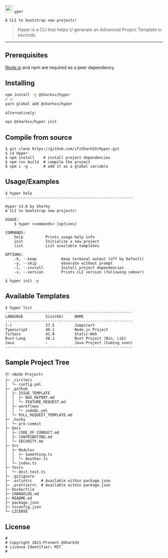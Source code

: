 <img src="https://imgur.com/NjzU6uR.png" width="25px"> `yper`

`A CLI to bootstrap new projects!`

> Hyper is a CLI that helps U generate an Advanced Project Template in seconds.

---

## Prerequisites

[Node.js](https://nodejs.org/en/) and npm are required as a peer dependency.

## Installing

```bash
npm install -g @sharksv/hyper
# or
yarn global add @sharksv/hyper
```

`alternatively:`

```bash
npx @sharksv/hyper init
```

## Compile from source

```Txt
$ git clone https://github.com/iTzSharkSV/Hyper.git
$ cd Hyper
$ npm install    # install project dependencies
$ npm run build  # compile the project
$ npm i -g .     # add it as a global variable
```

## Usage/Examples

```Txt
$ hyper help
---------------------------------------------------------

Hyper v3.0 by Shorky
A CLI to bootstrap new projects!

USAGE:
    $ hyper <commands> [options]

COMMANDS:
    help          Prints usage-help info
    init          Initialize a new project
    list          List available templates

OPTIONS:
    -k, --keep           Keep terminal output (off by Default)
    -y, --skip           Generate without prompt
    -i, --install        Install project dependencies
    -v, --version        Prints CLI version (following semver)
```

```Txt
$ hyper init -y
```

## Available Templates

```Txt
$ hyper list
---------------------------------------------------------
LANGUAGE          Size(kb)     NAME
---------------------------------------------------------
(-)               37.5	       Jumpstart
Typescript        40.1         Node.js Project
Ts/Sass           41.0         Static-Web
Rust-Lang         38.1         Rust Project (Bin, Lib)
Java              -            Java Project (Coming soon)
---------------------------------------------------------
```

## Sample Project Tree

```Txt
📦 <Node Project>
├─ .circleci
│  └─ config.yml
├─ .github
│  ├─ ISSUE_TEMPLATE
│  │  ├─ BUG_REPORT.md
│  │  └─ FEATURE_REQUEST.md
│  ├─ workflows
│  │  └─ codeQL.yml
│  └─ PULL_REQUEST_TEMPLATE.md
├─ .husky
│  └─ pre-commit
├─ Docs
│  ├─ CODE_OF_CONDUCT.md
│  ├─ CONTRIBUTING.md
│  └─ SECURITY.md
├─ Src
│  ├─ Modules
│  │  ├─ Something.ts
│  │  └─ Another.ts
│  └─ index.ts
├─ Tests
│  └─ Unit.test.ts
├─ .gitignore
├─ .eslintrc    # Available within package.json
├─ .prettierrc  # Available within package.json
├─ Dockerfile
├─ CHANGELOG.md
├─ README.md
├─ package.json
├─ tsconfig.json
└─ LICENSE
```

## License

```Txt
#
# Copyright 2021-Present @SharkSV
# License Identifier: MIT
#
```
